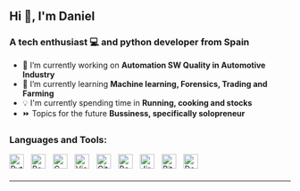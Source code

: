 ## Hi 👋, I'm Daniel
### A tech enthusiast :computer: and python developer from Spain

- 🔭 I’m currently working on **Automation SW Quality in Automotive Industry**
- 🌱 I’m currently learning **Machine learning, Forensics, Trading and Farming**
- :bulb: I'm currently spending time in **Running, cooking and stocks**
- :fast_forward: Topics for the future **Bussiness, specifically solopreneur**

### Languages and Tools:

<img align="left" alt="Python" width="26px" src="https://cdn.jsdelivr.net/gh/devicons/devicon@latest/icons/python/python-original.svg" style="padding-right:10px;" />
<img align="left" alt="Powershell" width="26px" src="https://cdn.jsdelivr.net/gh/devicons/devicon@latest/icons/powershell/powershell-original.svg" style="padding-right:10px;"/>
<img align="left" alt="C Programming" width="26px" src="https://cdn.jsdelivr.net/gh/devicons/devicon@latest/icons/c/c-original.svg" style="padding-right:10px;"/>

<img align="left" alt="Visual Studio Code" width="26px" src="https://cdn.jsdelivr.net/gh/devicons/devicon/icons/vscode/vscode-original.svg" style="padding-right:10px;" />
<img align="left" alt="Git" width="26px" src="https://cdn.jsdelivr.net/gh/devicons/devicon/icons/git/git-original.svg" style="padding-right:10px;" />
<img align="left" alt="Bamboo" width="26px" src="https://cdn.jsdelivr.net/gh/devicons/devicon@latest/icons/bamboo/bamboo-original.svg" style="padding-right:10px;"/>
<img align="left" alt="Jira" width="26px" src="https://cdn.jsdelivr.net/gh/devicons/devicon@latest/icons/jira/jira-original.svg" style="padding-right:10px;"/>
<img align="left" alt="Bitbucket" width="26px" src="https://cdn.jsdelivr.net/gh/devicons/devicon@latest/icons/bitbucket/bitbucket-original.svg" style="padding-right:10px;"/>
<img align="left" alt="Doors" width="26px" src="https://www.tutorialspoint.com.cach3.com/assets/videos/courses/126/images/course_126_image.png" style="padding-right:10px;"/>

     

<br />
<br />

---

